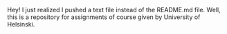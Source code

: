 Hey! I just realized I pushed a text file instead of the README.md file.
Well, this is a repository for assignments of course given by University of Helsinski.
